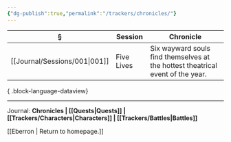 ```yaml
---
{"dg-publish":true,"permalink":"/trackers/chronicles/"}
---
```


| §                                | Session    | Chronicle                                                                      |
| -------------------------------- | ---------- | ------------------------------------------------------------------------------ |
| [[Journal/Sessions/001\|001]] | Five Lives | Six wayward souls find themselves at the hottest theatrical event of the year. |

{ .block-language-dataview}

---

Journal: **Chronicles | [[Quests\|Quests]] |  [[Trackers/Characters\|Characters]] | [[Trackers/Battles\|Battles]]**

[[Eberron \| Return to homepage.]]